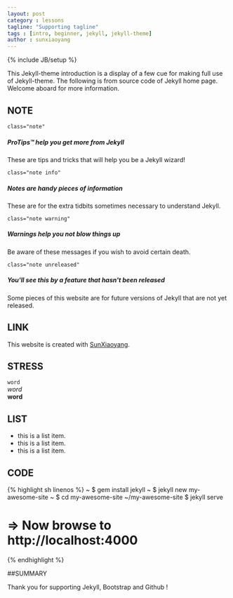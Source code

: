 ```yaml
---
layout: post
category : lessons
tagline: "Supporting tagline"
tags : [intro, beginner, jekyll, jekyll-theme]
author : sunxiaoyang
---
```

{% include JB/setup %}

This Jekyll-theme introduction is a display of a few cue for making full use of Jekyll-theme. The following is from source code of Jekyll home page. Welcome aboard for more information.

## NOTE 

`class="note"`   

<div class="note">
  <h5>ProTips™ help you get more from Jekyll</h5>
  <p>These are tips and tricks that will help you be a Jekyll wizard!</p>
</div>

`class="note info"`   

<div class="note info">
  <h5>Notes are handy pieces of information</h5>
  <p>These are for the extra tidbits sometimes necessary to understand
     Jekyll.</p>
</div>

`class="note warning"`  

<div class="note warning">
  <h5>Warnings help you not blow things up</h5>
  <p>Be aware of these messages if you wish to avoid certain death.</p>
</div>

`class="note unreleased"`   

<div class="note unreleased">
  <h5>You'll see this by a feature that hasn't been released</h5>
  <p>Some pieces of this website are for future versions of Jekyll that
    are not yet released.</p>
</div>


## LINK  

This website is created with [SunXiaoyang](https://github.com/sunxiaoyang).

## STRESS  
` word `      
*word*      
**word**    

## LIST  

- this is a list item. 
- this is a list item. 
- this is a list item. 

## CODE  

{% highlight sh linenos %}
~ $ gem install jekyll
~ $ jekyll new my-awesome-site
~ $ cd my-awesome-site
~/my-awesome-site $ jekyll serve
# => Now browse to http://localhost:4000
{% endhighlight %}


##SUMMARY

Thank you for supporting Jekyll, Bootstrap and Github !
